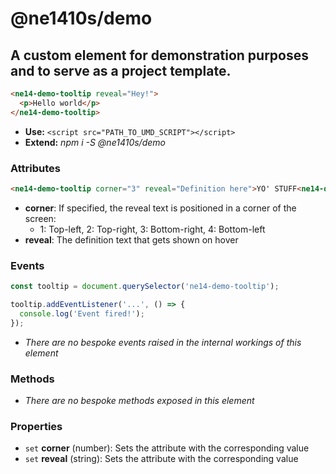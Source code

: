 # @ne1410s/demo
## A custom element for demonstration purposes and to serve as a project template.
```html
<ne14-demo-tooltip reveal="Hey!">
  <p>Hello world</p>
</ne14-demo-tooltip>
```
- **Use:** `<script src="PATH_TO_UMD_SCRIPT"></script>`
- **Extend:** *npm i -S @ne1410s/demo*
### Attributes
```html
<ne14-demo-tooltip corner="3" reveal="Definition here">YO' STUFF<ne14-demo-tooltip>
```
- **corner**: If specified, the reveal text is positioned in a corner of the screen:
  - 1: Top-left, 2: Top-right, 3: Bottom-right, 4: Bottom-left
- **reveal**: The definition text that gets shown on hover

### Events
```javascript
const tooltip = document.querySelector('ne14-demo-tooltip');

tooltip.addEventListener('...', () => {
  console.log('Event fired!');
});
```
- *There are no bespoke events raised in the internal workings of this element*
### Methods
- *There are no bespoke methods exposed in this element*
### Properties
- `set` **corner** (number): Sets the attribute with the corresponding value
- `set` **reveal** (string): Sets the attribute with the corresponding value
